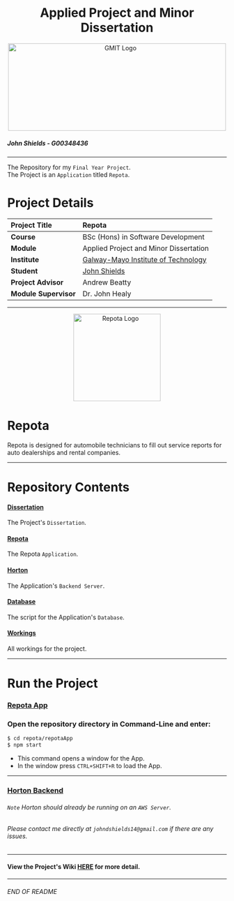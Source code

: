 <h1 align="center">Applied Project and Minor Dissertation</h1>

<a href="https://www.gmit.ie/" >
<p align="center"><img src="https://i.ibb.co/f1ZQSkt/logo-gmit.png"
alt="GMIT Logo" width="500" height="200"/>
</p></a>

##### John Shields - G00348436
***
The Repository for my `Final Year Project`. <br>
The Project is an `Application` titled `Repota`.

# Project Details
| **Project Title** | Repota |
| :------------- |:-------------|
| **Course**              | BSc (Hons) in Software Development |
| **Module**              | Applied Project and Minor Dissertation |
| **Institute**           | [Galway-Mayo Institute of Technology](https://www.gmit.ie/) |
| **Student**             | [John Shields](https://github.com/johnshields) |
| **Project Advisor**     | Andrew Beatty |
| **Module Supervisor**   | Dr. John Healy |

***


<p align="center"><img src="https://i.ibb.co/wBQGdvT/repota-App-logo.png"
alt="Repota Logo" width="200" height="200"/>
</p>

# Repota
Repota is designed for automobile technicians to fill out service reports for auto dealerships and rental companies.

***

# Repository Contents

#### [Dissertation](https://github.com/johnshields/AP-MD-FYP/tree/main/dissertation)
The Project's `Dissertation`.

#### [Repota](https://github.com/johnshields/AP-MD-FYP/tree/main/Repota/repotaApp)
The Repota `Application`.

#### [Horton](https://github.com/johnshields/AP-MD-FYP/tree/main/horton)
The Application's `Backend Server`.

#### [Database](https://github.com/johnshields/AP-MD-FYP/tree/main/database)
The script for the Application's `Database`.

#### [Workings](https://github.com/johnshields/AP-MD-FYP/tree/main/workings)
All workings for the project.

***

# Run the Project
<h3><u>Repota App</u></h3>

### Open the repository directory in Command-Line and enter:
```bash
$ cd repota/repotaApp
$ npm start

```
* This command opens a window for the App.
* In the window press `CTRL+SHIFT+R` to load the App.
***

<h3><u>Horton Backend</u></h3>

###### `Note` Horton should already be running on an `AWS Server`.
###### Please contact me directly at `johndshields14@gmail.com` if there are any issues.

***
#### View the Project's Wiki [HERE](https://github.com/johnshields/AP-MD-FYP/wiki) for more detail.
***

###### END OF README
